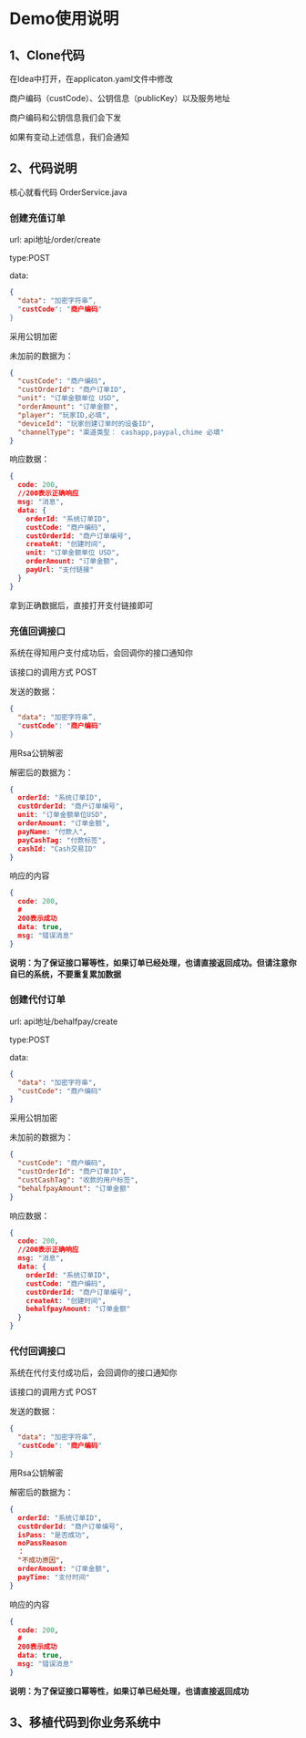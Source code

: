 # Demo使用说明

## 1、Clone代码

在Idea中打开，在applicaton.yaml文件中修改

商户编码（custCode）、公钥信息（publicKey）以及服务地址

商户编码和公钥信息我们会下发

如果有变动上述信息，我们会通知

## 2、代码说明

核心就看代码 OrderService.java

### 创建充值订单

url:  api地址/order/create

type:POST

data:

```json
{
  "data": "加密字符串”,
  "custCode": "商户编码"
}
```

采用公钥加密

未加前的数据为：

```json
{
  "custCode": "商户编码",
  "custOrderId": "商户订单ID",
  "unit": "订单金额单位 USD",
  "orderAmount": "订单金额",
  "player": "玩家ID,必填",
  "deviceId": "玩家创建订单时的设备ID",
  "channelType": "渠道类型： cashapp,paypal,chime 必填"
}
```

响应数据：

```json
{
  code: 200,
  //200表示正确响应
  msg: "消息",
  data: {
    orderId: "系统订单ID",
    custCode: "商户编码",
    custOrderId: "商户订单编号",
    createAt: "创建时间",
    unit: "订单金额单位 USD",
    orderAmount: "订单金额",
    payUrl: "支付链接"
  }
}
```

拿到正确数据后，直接打开支付链接即可

### 充值回调接口

系统在得知用户支付成功后，会回调你的接口通知你

该接口的调用方式 POST

发送的数据：

```json
{
  "data": "加密字符串”,
  "custCode": "商户编码"
}
```

用Rsa公钥解密

解密后的数据为：

```json
{
  orderId: "系统订单ID",
  custOrderId: "商户订单编号",
  unit: "订单金额单位USD",
  orderAmount: "订单金额",
  payName: "付款人",
  payCashTag: "付款标签",
  cashId: "Cash交易ID"
}
```

响应的内容

```json
{
  code: 200,
  #
  200表示成功
  data: true,
  msg: "错误消息"
}
```

**说明：为了保证接口幂等性，如果订单已经处理，也请直接返回成功。但请注意你自已的系统，不要重复累加数据**

### 创建代付订单

url:  api地址/behalfpay/create

type:POST

data:

```json
{
  "data": "加密字符串",
  "custCode": "商户编码"
}
```

采用公钥加密

未加前的数据为：

```json
{
  "custCode": "商户编码",
  "custOrderId": "商户订单ID",
  "custCashTag": "收款的用户标签",
  "behalfpayAmount": "订单金额"
}
```

响应数据：

```json
{
  code: 200,
  //200表示正确响应
  msg: "消息",
  data: {
    orderId: "系统订单ID",
    custCode: "商户编码",
    custOrderId: "商户订单编号",
    createAt: "创建时间",
    behalfpayAmount: "订单金额"
  }
}
```

### 代付回调接口

系统在代付支付成功后，会回调你的接口通知你

该接口的调用方式 POST

发送的数据：

```json
{
  "data": "加密字符串”,
  "custCode": "商户编码"
}
```

用Rsa公钥解密

解密后的数据为：

```json
{
  orderId: "系统订单ID",
  custOrderId: "商户订单编号",
  isPass: "是否成功",
  noPassReason
  ：
  "不成功原因",
  orderAmount: "订单金额",
  payTime: "支付时间"
}
```

响应的内容

```json
{
  code: 200,
  #
  200表示成功
  data: true,
  msg: "错误消息"
}
```

**说明：为了保证接口幂等性，如果订单已经处理，也请直接返回成功**

## 3、移植代码到你业务系统中





